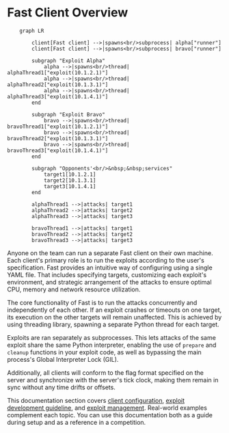 # Fast Client Overview

``` mermaid
    graph LR

        client[Fast client] -->|spawns<br/>subprocess| alpha["runner"]
        client[Fast client] -->|spawns<br/>subprocess| bravo["runner"]

        subgraph "Exploit Alpha"
            alpha -->|spawns<br/>thread| alphaThread1["exploit(10.1.2.1)"]
            alpha -->|spawns<br/>thread| alphaThread2["exploit(10.1.3.1)"]
            alpha -->|spawns<br/>thread| alphaThread3["exploit(10.1.4.1)"]
        end

        subgraph "Exploit Bravo"
            bravo -->|spawns<br/>thread| bravoThread1["exploit(10.1.2.1)"]
            bravo -->|spawns<br/>thread| bravoThread2["exploit(10.1.3.1)"]
            bravo -->|spawns<br/>thread| bravoThread3["exploit(10.1.4.1)"]
        end

        subgraph "Opponents'<br/>&nbsp;&nbsp;services"
            target1[10.1.2.1]
            target2[10.1.3.1]
            target3[10.1.4.1]
        end

        alphaThread1 -->|attacks| target1
        alphaThread2 -->|attacks| target2
        alphaThread3 -->|attacks| target3

        bravoThread1 -->|attacks| target1
        bravoThread2 -->|attacks| target2
        bravoThread3 -->|attacks| target3
```

Anyone on the team can run a separate Fast client on their own machine. Each client's primary role is to run the exploits according to the user's specification. Fast provides an intuitive way of configuring using a single YAML file. That includes specifying targets, customizing each exploit's environment, and strategic arrangement of the attacks to ensure optimal CPU, memory and network resource utilization.

The core functionality of Fast is to run the attacks concurrently and independently of each other. If an exploit crashes or timeouts on one target, its execution on the other targets will remain unaffected. This is achieved by using threading library, spawning a separate Python thread for each target. 

Exploits are ran separately as subprocesses. This lets attacks of the same exploit share the same Python interpreter, enabling the use of `prepare` and `cleanup` functions in your exploit code, as well as bypassing the main process's Global Interpreter Lock (GIL).

Additionally, all clients will conform to the flag format specified on the server and synchronize with the server's tick clock, making them remain in sync without any time drifts or offsets.

This documentation section covers [client configuration](configuration.md), [exploit development guideline](exploit-guideline.md), and [exploit management](exploit-management.md). Real-world examples complement each topic. You can use this documentation both as a guide during setup and as a reference in a competition.
